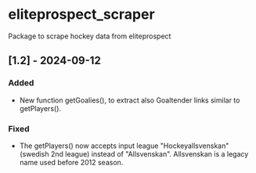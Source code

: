 # eliteprospect_scraper
Package to scrape hockey data from eliteprospect

## [1.2] - 2024-09-12
### Added
- New function getGoalies(), to extract also Goaltender links similar to getPlayers(). 

### Fixed
- The getPlayers() now accepts input league "Hockeyallsvenskan" (swedish 2nd league) instead of "Allsvenskan". 
Allsvenskan is a legacy name used before 2012 season.  
